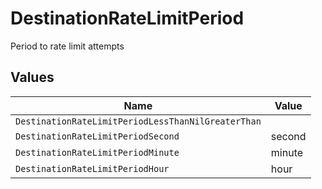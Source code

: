 # DestinationRateLimitPeriod

Period to rate limit attempts


## Values

| Name                                               | Value                                              |
| -------------------------------------------------- | -------------------------------------------------- |
| `DestinationRateLimitPeriodLessThanNilGreaterThan` | <nil>                                              |
| `DestinationRateLimitPeriodSecond`                 | second                                             |
| `DestinationRateLimitPeriodMinute`                 | minute                                             |
| `DestinationRateLimitPeriodHour`                   | hour                                               |